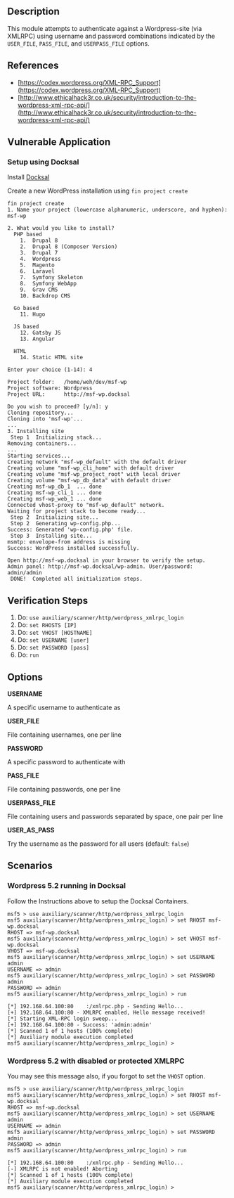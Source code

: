 ## Description
  This module attempts to authenticate against a Wordpress-site (via 
  XMLRPC) using username and password combinations indicated by the 
  `USER_FILE`, `PASS_FILE`, and `USERPASS_FILE` options.

## References
* [https://codex.wordpress.org/XML-RPC_Support](https://codex.wordpress.org/XML-RPC_Support)
* [http://www.ethicalhack3r.co.uk/security/introduction-to-the-wordpress-xml-rpc-api/](http://www.ethicalhack3r.co.uk/security/introduction-to-the-wordpress-xml-rpc-api/)

## Vulnerable Application

### Setup using Docksal
Install [Docksal](https://docksal.io/)

Create a new WordPress installation using `fin project create`

```
fin project create
1. Name your project (lowercase alphanumeric, underscore, and hyphen): msf-wp

2. What would you like to install?
  PHP based
    1.  Drupal 8
    2.  Drupal 8 (Composer Version)
    3.  Drupal 7
    4.  Wordpress
    5.  Magento
    6.  Laravel
    7.  Symfony Skeleton
    8.  Symfony WebApp
    9.  Grav CMS
    10. Backdrop CMS

  Go based
    11. Hugo

  JS based
    12. Gatsby JS
    13. Angular

  HTML
    14. Static HTML site

Enter your choice (1-14): 4

Project folder:   /home/weh/dev/msf-wp
Project software: Wordpress
Project URL:      http://msf-wp.docksal

Do you wish to proceed? [y/n]: y
Cloning repository...
Cloning into 'msf-wp'...
...
3. Installing site
 Step 1  Initializing stack...
Removing containers...
...
Starting services...
Creating network "msf-wp_default" with the default driver
Creating volume "msf-wp_cli_home" with default driver
Creating volume "msf-wp_project_root" with local driver
Creating volume "msf-wp_db_data" with default driver
Creating msf-wp_db_1  ... done
Creating msf-wp_cli_1 ... done
Creating msf-wp_web_1 ... done
Connected vhost-proxy to "msf-wp_default" network.
Waiting for project stack to become ready...
 Step 2  Initializing site...
 Step 2  Generating wp-config.php...
Success: Generated 'wp-config.php' file.
 Step 3  Installing site...
msmtp: envelope-from address is missing
Success: WordPress installed successfully.

Open http://msf-wp.docksal in your browser to verify the setup.
Admin panel: http://msf-wp.docksal/wp-admin. User/password: admin/admin  
 DONE!  Completed all initialization steps.
```

## Verification Steps

1. Do: ```use auxiliary/scanner/http/wordpress_xmlrpc_login```
2. Do: ```set RHOSTS [IP]```
3. Do: ```set VHOST [HOSTNAME]```
4. Do: ```set USERNAME [user]```
5. Do: ```set PASSWORD [pass]```
6. Do: ```run```

## Options

**USERNAME**

A specific username to authenticate as

**USER_FILE**

File containing usernames, one per line

**PASSWORD**

A specific password to authenticate with

**PASS_FILE**

File containing passwords, one per line

**USERPASS_FILE**

File containing users and passwords separated by space, one pair per line

**USER_AS_PASS**

Try the username as the password for all users (default: `false`)


## Scenarios

### Wordpress 5.2 running in Docksal

Follow the Instructions above to setup the Docksal Containers.

```
msf5 > use auxiliary/scanner/http/wordpress_xmlrpc_login 
msf5 auxiliary(scanner/http/wordpress_xmlrpc_login) > set RHOST msf-wp.docksal
RHOST => msf-wp.docksal
msf5 auxiliary(scanner/http/wordpress_xmlrpc_login) > set VHOST msf-wp.docksal
VHOST => msf-wp.docksal
msf5 auxiliary(scanner/http/wordpress_xmlrpc_login) > set USERNAME admin
USERNAME => admin
msf5 auxiliary(scanner/http/wordpress_xmlrpc_login) > set PASSWORD admin
PASSWORD => admin
msf5 auxiliary(scanner/http/wordpress_xmlrpc_login) > run

[*] 192.168.64.100:80    :/xmlrpc.php - Sending Hello...
[+] 192.168.64.100:80 - XMLRPC enabled, Hello message received!
[*] Starting XML-RPC login sweep...
[+] 192.168.64.100:80 - Success: 'admin:admin'
[*] Scanned 1 of 1 hosts (100% complete)
[*] Auxiliary module execution completed
msf5 auxiliary(scanner/http/wordpress_xmlrpc_login) > 

```


### Wordpress 5.2 with disabled or protected XMLRPC

You may see this message also, if you forgot to set the `VHOST` option.


```
msf5 > use auxiliary/scanner/http/wordpress_xmlrpc_login 
msf5 auxiliary(scanner/http/wordpress_xmlrpc_login) > set RHOST msf-wp.docksal
RHOST => msf-wp.docksal
msf5 auxiliary(scanner/http/wordpress_xmlrpc_login) > set USERNAME admin
USERNAME => admin
msf5 auxiliary(scanner/http/wordpress_xmlrpc_login) > set PASSWORD admin
PASSWORD => admin
msf5 auxiliary(scanner/http/wordpress_xmlrpc_login) > run

[*] 192.168.64.100:80    :/xmlrpc.php - Sending Hello...
[-] XMLRPC is not enabled! Aborting
[*] Scanned 1 of 1 hosts (100% complete)
[*] Auxiliary module execution completed
msf5 auxiliary(scanner/http/wordpress_xmlrpc_login) > 

```
